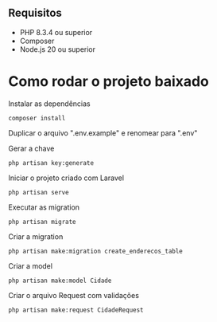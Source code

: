 ## Requisitos 

* PHP 8.3.4 ou superior
* Composer
* Node.js 20 ou superior

# Como rodar o projeto baixado 
Instalar as dependências 
```
composer install 
```

Duplicar o arquivo ".env.example" e renomear para ".env"

Gerar a chave 
```
php artisan key:generate
```


Iniciar o projeto criado com Laravel 
```
php artisan serve 
```
Executar as migration 
```
php artisan migrate 
```

Criar a migration
```
php artisan make:migration create_enderecos_table
``` 
Criar a model 
```
php artisan make:model Cidade
```

Criar o arquivo Request com validações 
```
php artisan make:request CidadeRequest
```


